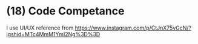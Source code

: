# (18) Code Competance

I use UI/UX reference from https://www.instagram.com/p/CtJnX75vGcN/?igshid=MTc4MmM1YmI2Ng%3D%3D
